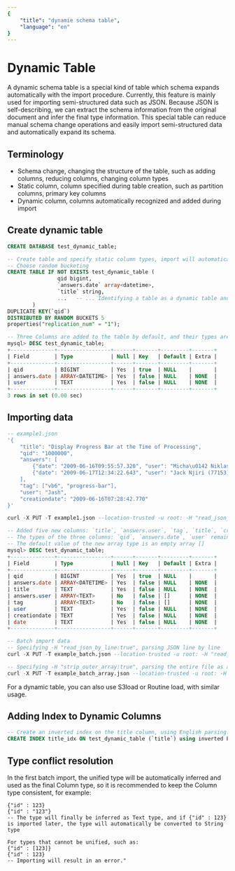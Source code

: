 ```yaml
---
{
    "title": "dynamie schema table",
    "language": "en"
}
---
```


<!-- 
Licensed to the Apache Software Foundation (ASF) under one
or more contributor license agreements.  See the NOTICE file
distributed with this work for additional information
regarding copyright ownership.  The ASF licenses this file
to you under the Apache License, Version 2.0 (the
"License"); you may not use this file except in compliance
with the License.  You may obtain a copy of the License at

  http://www.apache.org/licenses/LICENSE-2.0

Unless required by applicable law or agreed to in writing,
software distributed under the License is distributed on an
"AS IS" BASIS, WITHOUT WARRANTIES OR CONDITIONS OF ANY
KIND, either express or implied.  See the License for the
specific language governing permissions and limitations
under the License.
-->

# Dynamic Table

<version since="2.0.0">
</version>

A dynamic schema table is a special kind of table which schema expands automatically with the import procedure. Currently, this feature is mainly used for importing semi-structured data such as JSON. Because JSON is self-describing, we can extract the schema information from the original document and infer the final type information. This special table can reduce manual schema change operations and easily import semi-structured data and automatically expand its schema.

## Terminology
- Schema change, changing the structure of the table, such as adding columns, reducing columns, changing column types
- Static column, column specified during table creation, such as partition columns, primary key columns
- Dynamic column, columns automatically recognized and added during import

## Create dynamic table

```sql
CREATE DATABASE test_dynamic_table;

-- Create table and specify static column types, import will automatically convert to the type of static column
-- Choose random bucketing
CREATE TABLE IF NOT EXISTS test_dynamic_table (
                qid bigint,
                `answers.date` array<datetime>,
                `title` string,
		        ...   -- ... Identifying a table as a dynamic table and its syntax for dynamic tables.
        )
DUPLICATE KEY(`qid`)
DISTRIBUTED BY RANDOM BUCKETS 5 
properties("replication_num" = "1");

-- Three Columns are added to the table by default, and their types are specified
mysql> DESC test_dynamic_table;
+--------------+-----------------+------+-------+---------+-------+
| Field        | Type            | Null | Key   | Default | Extra |
+--------------+-----------------+------+-------+---------+-------+
| qid          | BIGINT          | Yes  | true  | NULL    |       |
| answers.date | ARRAY<DATETIME> | Yes  | false | NULL    | NONE  |
| user         | TEXT            | Yes  | false | NULL    | NONE  |
+--------------+-----------------+------+-------+---------+-------+
3 rows in set (0.00 sec)
```

## Importing data

``` sql
-- example1.json
'{
    "title": "Display Progress Bar at the Time of Processing",
    "qid": "1000000",
    "answers": [
        {"date": "2009-06-16T09:55:57.320", "user": "Micha\u0142 Niklas (22595)"},
        {"date": "2009-06-17T12:34:22.643", "user": "Jack Njiri (77153)"}
    ],
    "tag": ["vb6", "progress-bar"],
    "user": "Jash",
    "creationdate": "2009-06-16T07:28:42.770"
}'

curl -X PUT -T example1.json --location-trusted -u root: -H "read_json_by_line:false" -H "format:json"   http://127.0.0.1:8147/api/regression_test_dynamic_table/test_dynamic_table/_stream_load

-- Added five new columns: `title`, `answers.user`, `tag`, `title`, `creationdate`
-- The types of the three columns: `qid`, `answers.date`, `user` remain the same as with the table was created
-- The default value of the new array type is an empty array []
mysql> DESC test_dynamic_table;                                                                                 
+--------------+-----------------+------+-------+---------+-------+
| Field        | Type            | Null | Key   | Default | Extra |
+--------------+-----------------+------+-------+---------+-------+
| qid          | BIGINT          | Yes  | true  | NULL    |       |
| answers.date | ARRAY<DATETIME> | Yes  | false | NULL    | NONE  |
| title        | TEXT            | Yes  | false | NULL    | NONE  |
| answers.user | ARRAY<TEXT>     | No   | false | []      | NONE  |
| tag          | ARRAY<TEXT>     | No   | false | []      | NONE  |
| user         | TEXT            | Yes  | false | NULL    | NONE  |
| creationdate | TEXT            | Yes  | false | NULL    | NONE  |
| date         | TEXT            | Yes  | false | NULL    | NONE  |
+--------------+-----------------+------+-------+---------+-------+

-- Batch import data
-- Specifying -H "read_json_by_line:true", parsing JSON line by line
curl -X PUT -T example_batch.json --location-trusted -u root: -H "read_json_by_line:true" -H "format:json"   http://127.0.0.1:8147/api/regression_test_dynamic_table/test_dynamic_table/_stream_load

-- Specifying -H "strip_outer_array:true", parsing the entire file as a JSON array, each element in the array is the same, more efficient parsing way
curl -X PUT -T example_batch_array.json --location-trusted -u root: -H "strip_outer_array:true" -H "format:json"   http://127.0.0.1:8147/api/regression_test_dynamic_table/test_dynamic_table/_stream_load
```
For a dynamic table, you can also use S3load or Routine load, with similar usage.


## Adding Index to Dynamic Columns
```sql
-- Create an inverted index on the title column, using English parsing.
CREATE INDEX title_idx ON test_dynamic_table (`title`) using inverted PROPERTIES("parser"="english")
```

## Type conflict resolution

In the first batch import, the unified type will be automatically inferred and used as the final Column type, so it is recommended to keep the Column type consistent, for example:
```
{"id" : 123}
{"id" : "123"}
-- The type will finally be inferred as Text type, and if {"id" : 123} is imported later, the type will automatically be converted to String type

For types that cannot be unified, such as:
{"id" : [123]}
{"id" : 123}
-- Importing will result in an error."
```